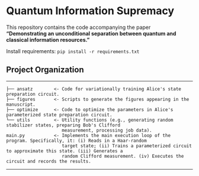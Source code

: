 # Quantum Information Supremacy  

This repository contains the code accompanying the paper  
**“Demonstrating an unconditional separation between quantum and classical information resources.”**

Install requirements:
`pip install -r requirements.txt`

## Project Organization

------------
    ├── ansatz        <- Code for variationally training Alice's state preparation circuit.  
    ├── figures       <- Scripts to generate the figures appearing in the manuscript.  
    ├── optimize      <- Code to optimize the parameters in Alice's parameterized state preparation circuit.  
    └── utils         <- Utility functions (e.g., generating random stabilizer states, preparing Bob's Clifford 
                         measurement, processing job data).  
    main.py           <- Implements the main execution loop of the program. Specifically, it: (i) Reads in a Haar-random
                         target state; (ii) Trains a parameterized circuit to approximate this state. (iii) Generates a 
                         random Clifford measurement. (iv) Executes the circuit and records the results.
------------

